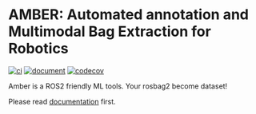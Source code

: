 # AMBER: Automated annotation and Multimodal Bag Extraction for Robotics

[![ci](https://github.com//amber/actions/workflows/pytest.yaml/badge.svg)](https://github.com/rosbag-sharing-community/amber/actions/workflows/pytest.yaml)
[![document](https://github.com/rosbag-sharing-community/amber/actions/workflows/document.yaml/badge.svg)](https://github.com/rosbag-sharing-community/amber/actions/workflows/document.yaml)
[![codecov](https://codecov.io/gh/rosbag-sharing-community/amber/branch/master/graph/badge.svg?token=YSVVHIBDEQ)](https://codecov.io/gh/rosbag-sharing-community/amber)

Amber is a ROS2 friendly ML tools.
Your rosbag2 become dataset!

Please read [documentation](https://rosbag-sharing-community.github.io/amber/) first.
